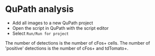 # QuPath analysis

 - Add all images to a new QuPath project
 - Open the script in QuPath with the script editor
 - Select `Run/Run for project`

The number of detections is the number of cFos+ cells. The number of 'positive' detections is the number of cFos+ and tdTomato+.

